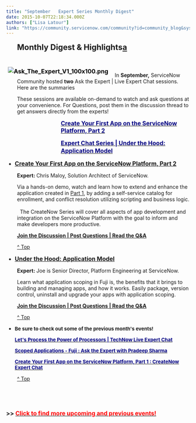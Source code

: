 ```yaml
---
title: "September   Expert Series Monthly Digest"
date: 2015-10-07T22:18:34.000Z
authors: ["Lisa Latour"]
link: "https://community.servicenow.com/community?id=community_blog&sys_id=5bcce265dbd0dbc01dcaf3231f961952"
---
```

<p style="padding-left: 30px; font-size: 13.3333339691162px;"><span style="line-height: 1.5em; font-size: 16pt;"><strong>Monthly Digest &amp; Highlights<a title="a" href="#top">a</a></strong></span></p><p><span style="line-height: 1.5em; color: #000000; text-align: left; font-size: 12pt;"><strong><br/><img  __jive_id="16843" align="left" alt="Ask_The_Expert_V1_100x100.png" class="jiveImage image-0 jive-image" src="78f20c4edbd41304b322f4621f96192a.iix" style="height: auto; padding-right: 15px; padding-left: 5px;"/></strong></span></p><p style="padding-left: 30px;">In <strong>September,</strong> ServiceNow Community hosted <strong>two</strong> Ask the Expert | Live Expert Chat sessions. Here are the summaries</p><p style="padding-left: 30px;">These sessions are available on-demand to watch and ask questions at your convenience. For Questions, post them in the discussion thread to get answers directly from the experts!</p><p style="padding-left: 30px;"></p><p style="padding-left: 150px;"><span style="font-size: 12pt;"><strong><a _jive_internal="true" href="/community?id=community_question&sys_id=3364cb69dbd8dbc01dcaf3231f9619b9"><span style="color: #000080;">Create Your First App on the ServiceNow Platform, Part 2 </span></a></strong></span></p><p style="padding-left: 150px;"><span style="line-height: 1.5em;"><strong><a _jive_internal="true" href="/community?id=community_question&sys_id=1f9d4f2ddb9cdbc01dcaf3231f9619a7"><span style="color: #000080; font-size: 12pt;">Expert Chat Series | Under the Hood: Application Model</span></a></strong></span></p><p></p><ul><li><span style="font-size: 16px;"><strong><a title="" _jive_internal="true" href="/community?id=community_question&sys_id=03f347e5dbd8dbc01dcaf3231f9619ca">Create Your First App on the ServiceNow Platform, Part 2</a></strong></span></li></ul><p style="padding-left: 30px;"><strong>Expert: </strong>Chris Maloy, Solution Architect of ServiceNow.</p><p style="padding-left: 30px;">Via a hands-on demo, watch and learn how to extend and enhance the application created in <a title="" _jive_internal="true" href="/community?id=community_question&sys_id=fcae4361dbdcdbc01dcaf3231f9619fa">Part 1</a>, by adding a self-service catalog for enrollment, and conflict resolution utilizing scripting and business logic.<br/>   <br/>   The CreateNow Series will cover all aspects of app development and integration on the ServiceNow Platform with the goal to inform and make developers more productive.</p><p style="padding-left: 30px;"><strong><a title="" _jive_internal="true" href="/community?id=community_question&sys_id=3364cb69dbd8dbc01dcaf3231f9619b9">Join the Discussion | Post Questions | Read the Q&amp;A</a></strong><span style="padding-left: 30px; color: #d1232b; margin: 10px 0;"><br/></span></p><p><span style="padding-left: 30px; color: #d1232b; margin: 10px 0;"><a title="T" href="#top">^ Top </a></span></p><p></p><ul><li><span style="font-size: 16px;"><strong><a title="" _jive_internal="true" href="/community?id=community_question&sys_id=1f9d4f2ddb9cdbc01dcaf3231f9619a7">Under the Hood: Application Model</a></strong></span></li></ul><p style="padding-left: 30px;"><strong>Expert: </strong>Joe is Senior Director, Platform Engineering at ServiceNow.</p><p style="padding-left: 30px;">Learn what application scoping in Fuji is, the benefits that it brings to building and managing apps, and how it works. Easily package, version control, uninstall and upgrade your apps with application scoping.</p><p style="padding-left: 30px;"><strong><a title="" _jive_internal="true" href="/community?id=community_question&sys_id=1f9d4f2ddb9cdbc01dcaf3231f9619a7">Join the Discussion | Post Questions | Read the Q&amp;A</a></strong></p><p style="padding-left: 30px;"></p><p style="padding-left: 30px;"><a title="le=" href="#top" style="text-decoration: underline;">^ Top </a></p><p style="padding-left: 30px;"></p><ul><li><span style="; font-size: 10pt;"><strong>Be sure to check out some of the previous month's events!</strong></span><p style="padding-left: 0px;"><span style="font-size: 10pt;"><a _jive_internal="true" href="/community?id=community_question&sys_id=f91e8faddb9cdbc01dcaf3231f961999"><span style="color: #000080;"><strong>Let's Process the Power of Processors | TechNow Live Expert Chat</strong></span></a></span></p><p style="padding-left: 0px;"><span style="font-size: 10pt;"><a _jive_internal="true" href="/community?id=community_question&sys_id=d1768fe1db1cdbc01dcaf3231f9619cb"><span style="color: #000080;"><strong>Scoped Applications - Fuji : Ask the Expert with Pradeep Sharma </strong></span></a></span></p><p style="padding-left: 0px;"><a _jive_internal="true" href="/community?id=community_question&sys_id=fcae4361dbdcdbc01dcaf3231f9619fa"><span style="color: #000080; font-size: 10pt;"><strong>Create Your First App on the ServiceNow Platform, Part 1 : CreateNow Expert Chat</strong></span></a></p></li></ul><p style="padding-left: 30px;"><a title="le=" href="#top" style="text-decoration: underline;">^ Top </a></p><p><span style="padding-left: 30px;"><a name="2"></a></span></p><p><span style="padding-left: 30px;"><a name="2"></a></span></p><p><span style="font-size: 12pt;"><strong>&gt;&gt; <a _jive_internal="true" href="/community/experts-corner/programs/content"><span style="color: #ff0000;">Click to find more upcoming and previous events!</span></a></strong></span></p>